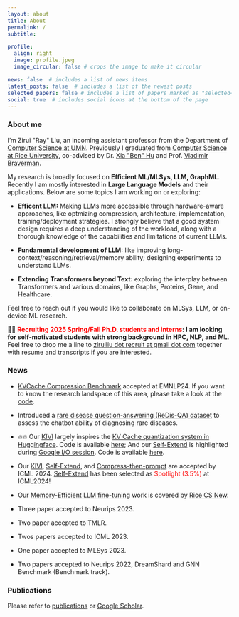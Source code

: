 ```yaml
---
layout: about
title: About
permalink: /
subtitle:

profile:
  align: right
  image: profile.jpeg
  image_circular: false # crops the image to make it circular

news: false  # includes a list of news items
latest_posts: false  # includes a list of the newest posts
selected_papers: false # includes a list of papers marked as "selected={true}"
social: true  # includes social icons at the bottom of the page
---
```


### About me

I’m Zirui "Ray" Liu, an incoming assistant professor from the Department of [Computer Science at UMN](https://cse.umn.edu/cs). Previously I graduated from [Computer Science at Rice University](https://cs.rice.edu/), co-advised by Dr. [Xia "Ben" Hu](https://cs.rice.edu/~xh37/index.html) and Prof. [Vladimir Braverman](https://cs.rice.edu/~vb21/).

My research is broadly focused on **Efficient ML/MLSys, LLM, GraphML**. Recently I am mostly interested in **Large Language Models** and their applications. Below are some topics I am working on or exploring:

-  **Efficent LLM:** Making LLMs more accessible through hardware-aware approaches, like optmizing compression, architecture, implementation, training/deployment strategies. I strongly believe that a good system design requires a deep understanding of the workload, along with a thorough knowledge of the capabilities and limitations of current LLMs.

- **Fundamental development of LLM:** like improving long-context/reasoning/retrieval/memory ability; designing experiments to understand LLMs.

- **Extending Transformers beyond Text:** exploring the interplay between Transformers and various domains, like Graphs, Proteins, Gene, and Healthcare.

<!-- My core research interests lie in **large-scale machine learning and machine learning system**. I co-design algorithm and system, aiming to scale-up and/or accerlate machine learning models. Some examples include [LLM KV Cache quantization](https://arxiv.org/pdf/2402.02750), [randomized matrix mulplication](https://arxiv.org/abs/2305.15265), and [GNN quantization](https://openreview.net/pdf?id=vkaMaq95_rX). Besides MLsys, I am also interested in other **core problems/applications in LLMs like RAG, long context ability, and LLM safety.** -->


<!-- **<span style="color: red">I will join the CS Department at University of Minnesota Twin Cities as an Assistant Professor in Fall 2024</span>** -->

Feel free to reach out if you would like to collaborate on MLSys, LLM, or on-device ML research.


📧📧 **<span style="color: red">Recruiting 2025 Spring/Fall Ph.D. students and interns</span>: I am looking for self-motivated students with strong background in HPC, NLP, and ML**. Feel free to drop me a line to [ziruiliu dot recruit at gmail dot com](mailto:ziruiliu.recruit@gmail.com) together with resume and transcripts if you are interested.

### News
<!-- - Our new work [KIVI](https://arxiv.org/pdf/2402.02750.pdf) shows that 2-bit is enough for representing KV Cache! It can improve inference throughput by 3X and provide direct support for long context tasks. Please check our [code](https://github.com/jy-yuan/KIVI?tab=readme-ov-file) to have a try. -->

- [KVCache Compression Benchmark](https://arxiv.org/pdf/2407.01527) accepted at EMNLP24. If you want to know the research landspace of this area, please take a look at the [code](https://github.com/henryzhongsc/longctx_bench).

- Introduced a [rare disease question-answering (ReDis-QA) dataset](https://huggingface.co/datasets/guan-wang/ReDis-QA) to assess the chatbot ability of diagnosing rare diseases.

- 🔥🔥 Our [KIVI](https://arxiv.org/pdf/2402.02750.pdf) largely inspires the [KV Cache quantization system in Huggingface](https://huggingface.co/docs/transformers/main/en/kv_cache). Code is available [here](https://github.com/jy-yuan/KIVI); And our [Self-Extend](https://arxiv.org/abs/2401.01325) is highlighted during [Google I/O session](https://www.youtube.com/watch?v=TV7qCk1dBWA&t=2025s). Code is available [here](https://github.com/datamllab/LongLM).


- Our [KIVI](https://arxiv.org/pdf/2402.02750.pdf), [Self-Extend](https://arxiv.org/abs/2401.01325), and [Compress-then-prompt](https://openreview.net/forum?id=muBJPCIqZT) are accepted by ICML 2024. [Self-Extend](https://arxiv.org/abs/2401.01325) has been selected as <span style="color: red"><span style="color: red">Spotlight (3.5%)</span></span> at ICML2024!


- Our [Memory-Efficient LLM fine-tuning](https://arxiv.org/abs/2305.15265) work is covered by [Rice CS New](https://csweb.rice.edu/news/rice-cs-xia-ben-hu-investigates-llms-and-likely-applications).

- Three paper accepted to Neurips 2023.

- Two paper accepted to TMLR.

- Twos papers accepted to ICML 2023.

- One paper accepted to MLSys 2023.

- Two papers accepted to Neurips 2022, DreamShard and GNN Benchmark (Benchmark track).


### Publications

Please refer to [publications](https://scholar.google.com/citations?user=0i1w_egAAAAJ) or [Google Scholar](https://scholar.google.com/citations?user=0i1w_egAAAAJ).